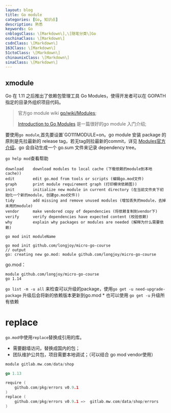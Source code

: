 ```yaml
---
layout: blog
title: Go module
categories: [Go, 知识点]
description: 熟悉
keywords: Go
cnblogsClass: \[Markdown\],\[随笔分类\]Go
oschinaClass: \[Markdown\]
csdnClass: \[Markdown\]
163Class: \[Markdown\]
51ctoClass: \[Markdown\]
chinaunixClass: \[Markdown\]
sinaClass: \[Markdown\]
---
```


## xmodule

Go 在 1.11 之后推出了依赖包管理工具 Go Modules，使得开发者可以在 GOPATH 指定的目录外组织项目代码。

> 官方go module wiki [go/wiki/Modules](https://github.com/golang/go/wiki/Modules); 
>
>  [Introduction to Go Modules](https://roberto.selbach.ca/intro-to-go-modules/) 是一篇很好的go module 入门介绍;

要使用`go module`,首先要设置`GO111MODULE=on。go module 安装 package 的原則是先拉最新的 release tag，若无tag则拉最新的commit，详见 [Modules官方介绍](https://github.com/golang/go/wiki/Modules)。go 会自动生成一个 go.sum 文件来记录 dependency tree。

```go help mod```查看帮助

```shell
download    download modules to local cache (下载依赖的module到本地cache))
edit        edit go.mod from tools or scripts (编辑go.mod文件)
graph       print module requirement graph (打印模块依赖图))
init        initialize new module in current directory (在当前文件夹下初始化一个新的module, 创建go.mod文件))
tidy        add missing and remove unused modules (增加丢失的module，去掉未用的module)
vendor      make vendored copy of dependencies (将依赖复制到vendor下)
verify      verify dependencies have expected content (校验依赖)
why         explain why packages or modules are needed (解释为什么需要依赖)
```

```shell
go mod init moduleName
```

```shell
go mod init github.com/longjoy/micro-go-course 
// output 
go: creating new go.mod: module github.com/longjoy/micro-go-course
```

go.mod：

```
module github.com/longjoy/micro-go-course 
go 1.14
```

`go list -m -u all` 来检查可以升级的package，使用`go get -u need-upgrade-package` 升级后会将新的依赖版本更新到go.mod * 也可以使用 `go get -u` 升级所有依赖

# replace

`go.mod`中使用`replace`替换成引用的库。

- 需要翻墙访问，替换成国内的包；
- 团队维护公共包，项目需要本地调试；（可以结合 go mod vendor使用）

```go
module gitlab.mw.com/data/shop

go 1.13

require (
	github.com/pkg/errors v0.9.1
)
replace (
	github.com/pkg/errors v0.9.1 =>  gitlab.mw.com/data/shop/errors
)
```

